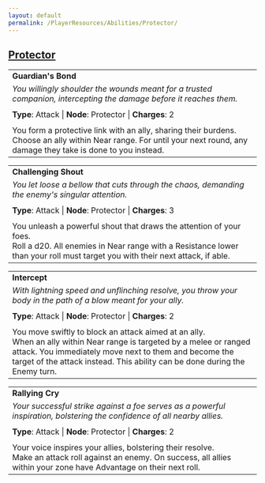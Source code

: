 ```yaml
---
layout: default
permalink: /PlayerResources/Abilities/Protector/
---
```

## [Protector](#Protector)

|                                                                                                                                                            |
| :--------------------------------------------------------------------------------------------------------- |
| **Guardian's Bond** |
| *You willingly shoulder the wounds meant for a trusted companion, intercepting the damage before it reaches them.* |
| |
| **Type**: Attack \| **Node**: Protector \| **Charges**: 2 |
| |
| You form a protective link with an ally, sharing their burdens.<br>Choose an ally within Near range. For until your next round, any damage they take is done to you instead. |

|                                                                                                                                                            |
| :--------------------------------------------------------------------------------------------------------- |
| **Challenging Shout** |
| *You let loose a bellow that cuts through the chaos, demanding the enemy's singular attention.* |
| |
| **Type**: Attack \| **Node**: Protector \| **Charges**: 3 |
| |
| You unleash a powerful shout that draws the attention of your foes.<br>Roll a d20. All enemies in Near range with a Resistance lower than your roll must target you with their next attack, if able. |

|                                                                                                                                                            |
| :--------------------------------------------------------------------------------------------------------- |
| **Intercept** |
| *With lightning speed and unflinching resolve, you throw your body in the path of a blow meant for your ally.* |
| |
| **Type**: Attack \| **Node**: Protector \| **Charges**: 2 |
| |
| You move swiftly to block an attack aimed at an ally.<br>When an ally within Near range is targeted by a melee or ranged attack. You immediately move next to them and become the target of the attack instead. This ability can be done during the Enemy turn. |

|                                                                                                                                                            |
| :--------------------------------------------------------------------------------------------------------- |
| **Rallying Cry** |
| *Your successful strike against a foe serves as a powerful inspiration, bolstering the confidence of all nearby allies.* |
| |
| **Type**: Attack \| **Node**: Protector \| **Charges**: 2 |
| |
| Your voice inspires your allies, bolstering their resolve.<br>Make an attack roll against an enemy. On success, all allies within your zone have Advantage on their next roll. |